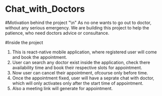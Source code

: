 # Chat_with_Doctors
#Motivation behind the project "\n"
As no one wants to go out to doctor, without any serious emergency. We are building this project to help the patience, who need doctors advice or consultance. 

#Inside the project
1. This is react-native mobile application, where registered user will come and book the appointment.
2. User can search any doctor exist inside the application, check there availability time and book their respective slots for appointment.
3. Now user can cancel their appointment, ofcourse only before time.
4. Once the appointment fixed, user will have a seprate chat with doctor, which will only activates only after the start time of appointment.
5. Also a meeting link will generate for appointment.
